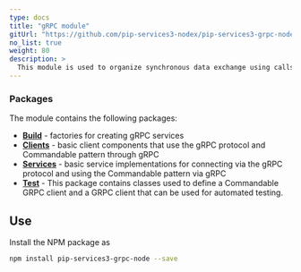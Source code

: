 ```yaml
---
type: docs
title: "gRPC module"
gitUrl: "https://github.com/pip-services3-nodex/pip-services3-grpc-nodex"
no_list: true
weight: 80
description: > 
  This module is used to organize synchronous data exchange using calls through the gRPC protocol. It has implementations of both, the server and client parts.
---
```



### Packages

The module contains the following packages:

- [**Build**](build) - factories for creating gRPC services
- [**Clients**](clients) - basic client components that use the gRPC protocol and Commandable pattern through gRPC
- [**Services**](services) - basic service implementations for connecting via the gRPC protocol and using the Commandable pattern via gRPC
- [**Test**](test) - This package contains classes used to define a Commandable GRPC client and a GRPC client that can be used for automated testing.


## Use

Install the NPM package as
```bash
npm install pip-services3-grpc-node --save
```
